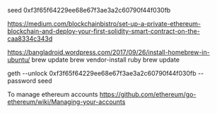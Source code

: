 seed 0xf3f65f64229ee68e67f3ae3a2c60790f44f030fb

https://medium.com/blockchainbistro/set-up-a-private-ethereum-blockchain-and-deploy-your-first-solidity-smart-contract-on-the-caa8334c343d

https://bangladroid.wordpress.com/2017/09/26/install-homebrew-in-ubuntu/
brew update
brew vendor-install ruby
brew update

geth --unlock 0xf3f65f64229ee68e67f3ae3a2c60790f44f030fb --password seed

To manage ethereum accounts
https://github.com/ethereum/go-ethereum/wiki/Managing-your-accounts
